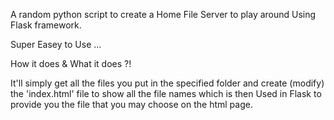 A random python script to create a Home File Server to play around Using Flask framework.

Super Easey to Use ...

How it does & What it does ?!

It'll simply get all the files you put in the specified folder and create (modify) the 'index.html' file
to show all the file names which is then Used in Flask to provide you the file that you may choose on the html page.

